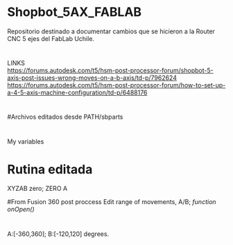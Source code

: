 # Shopbot_5AX_FABLAB

Repositorio destinado a documentar cambios que se hicieron a la Router CNC 5 ejes del FabLab Uchile.
#
LINKS <br/>
https://forums.autodesk.com/t5/hsm-post-processor-forum/shopbot-5-axis-post-issues-wrong-moves-on-a-b-axis/td-p/7962624 
https://forums.autodesk.com/t5/hsm-post-processor-forum/how-to-set-up-a-4-5-axis-machine-configuration/td-p/6488176
#
#Archivos editados desde PATH/sbparts
#
My variables
# Rutina editada
XYZAB zero; ZERO A

#From Fusion 360 post proccess
Edit range of movements, A/B; *function onOpen()*
#
A:[-360,360]; B:[-120,120] degrees.
